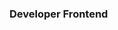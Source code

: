   <div>
        <img src="https://firebasestorage.googleapis.com/v0/b/imagenes-1ccc1.appspot.com/o/Portada-nicolas.png?alt=media&token=a600526a-fda7-43fe-9b8f-5ef8dac2d728"
            alt="">
        <h3>Developer Frontend</h3>
    </div>
